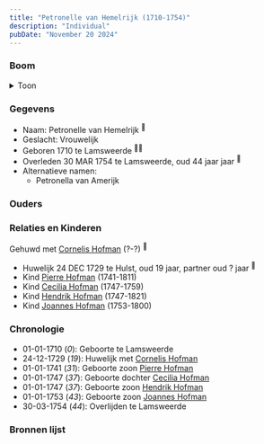 ```yaml
---
title: "Petronelle van Hemelrijk (1710-1754)"
description: "Individual"
pubDate: "November 20 2024"
---
```


### Boom
<details><summary>Toon</summary>

![test](https://www.plantuml.com/plantuml/svg/bPHFZzem4CNl_XIZvT0JKlug1I5Oe52wQYkqkprL5NAIMN3ZsCWsHMZ5T-y8eXH2rKrliSVFxvStaznRnutRbPBPGgWjDxo4b6V5skYTogTQQWFES6MfXCgnZSWHCc4oYUTdBBVk02MMAHfxth8E3Mfts2Axk3MJt5fuPG0mqIP7yxmHMQ7Gsi6Wv48DXn2o8sFlO7coieoT9NTBT4Ohb1BX5rUmm1Ab4J-BE-0MFdcU5tjGtz6PJsRXB2IZrnU1CZ_2e9_ozB1AjNCI-qFm4z-3pxoqUqJYk3XdYvsKAwxoLMQqjIcPMXA47dmPFv8kZYvrnnfmgWtX2GiB_L9oLND5FO3EB9p7yya_U4QKXxNqYlfjb16CoBUo7VJtcET2hQaGHF1XDYN6e7UodvEzdq17YlN67IWxlIU4MheKQ0msUUEu3Q-VH3ufbKCbh6sHdn_0-Dj7yD_xLxeQPegPa8BVq4JGgfjHGg6y2H64C5wUcjYxRc85iK2L6r7SG2Gj8qd-Av8UFCsMb4ZmzqGUD5Tqy6QUl7OmSGYF6YMYQz6S11x6Nmd5ywvHgW-hswrcYLKJ_MUZch5kDJkDTTHODyv77gj6hlkT_XevgX-riEf-it16e8uq2dGLkwVsqL_iDm00)
</details>

### Gegevens
- Naam: Petronelle van Hemelrijk <sup><a href="../s00068/" style="text-decoration:none" title="Overlijden Jean Hofman 17-1-1800">:link:</a></sup>
- Geslacht: Vrouwelijk
- Geboren 1710 te Lamsweerde <sup><a href="../s00070/" style="text-decoration:none" title="Huwelijk Kornelis Hofman en Pieternella van Amerijk 24-12-1729">:link:</a><a href="../s00071/" style="text-decoration:none" title="Begravene Petronilla van Haemerijck 30-03-1754">:link:</a></sup>
- Overleden 30 MAR 1754 te Lamsweerde, oud 44 jaar jaar <sup><a href="../s00071/" style="text-decoration:none" title="Begravene Petronilla van Haemerijck 30-03-1754">:link:</a></sup>
- Alternatieve namen:
  - Petronella van Amerijk 

### Ouders

### Relaties en Kinderen

Gehuwd met [Cornelis Hofman](../i00049/) (?-?) <sup><a href="../s00070/" style="text-decoration:none" title="Huwelijk Kornelis Hofman en Pieternella van Amerijk 24-12-1729">:link:</a></sup>
- Huwelijk 24 DEC 1729 te Hulst, oud 19 jaar, partner oud ? jaar <sup><a href="../s00070/" style="text-decoration:none" title="Huwelijk Kornelis Hofman en Pieternella van Amerijk 24-12-1729">:link:</a></sup>
- Kind [Pierre Hofman](../i00055/) (1741-1811)
- Kind [Cecilia Hofman](../i00054/) (1747-1759)
- Kind [Hendrik Hofman](../i00057/) (1747-1821)
- Kind [Joannes Hofman](../i00040/) (1753-1800)

### Chronologie
- 01-01-1710 (<i>0</i>): Geboorte te Lamsweerde
- 24-12-1729 (<i>19</i>): Huwelijk met [Cornelis Hofman](../i00049/)
- 01-01-1741 (<i>31</i>): Geboorte zoon [Pierre Hofman](../i00055/)
- 01-01-1747 (<i>37</i>): Geboorte dochter [Cecilia Hofman](../i00054/)
- 01-01-1747 (<i>37</i>): Geboorte zoon [Hendrik Hofman](../i00057/)
- 01-01-1753 (<i>43</i>): Geboorte zoon [Joannes Hofman](../i00040/)
- 30-03-1754 (<i>44</i>): Overlijden te Lamsweerde

### Bronnen lijst